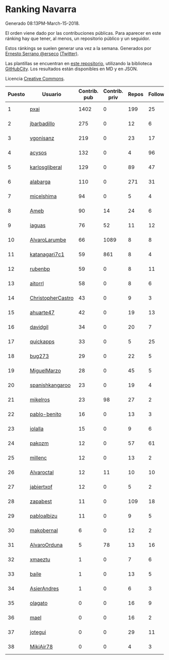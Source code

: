# Ranking Navarra

Generado 08:13PM-March-15-2018.

El orden viene dado por las contribuciones públicas. Para aparecer en este ránking hay que tener, al menos, un repositorio público y un seguidor.

Estos ránkings se suelen generar una vez a la semana. Generados por [Ernesto Serrano @erseco](https://github.com/erseco/) [(Twitter)](https://twitter.com/erseco).

Las plantillas se encuentran en [este repositorio](https://github.com/iblancasa/GH-Spanish-Ranking), utilizando la biblioteca [GitHubCity](https://github.com/iblancasa/GitHubCity). Los resultados están disponibles en MD y en JSON.

Licencia [Creative Commons](https://creativecommons.org/licenses/by/4.0/).

| Puesto   |  Usuario  | Contrib. pub | Contrib. priv |Repos| Followers | Desde |  Avatar  |
|----------|-----------|--------------|---------------|-----|-----------|-------|----------|
|1|[pxai](https://github.com/pxai)|1402|0|199|25|2011-12-02|![pxai](https://avatars0.githubusercontent.com/u/1235511)|
|2|[jbarbadillo](https://github.com/jbarbadillo)|275|0|12|6|2016-01-29|![jbarbadillo](https://avatars1.githubusercontent.com/u/16958961)|
|3|[vgonisanz](https://github.com/vgonisanz)|219|0|23|17|2012-05-03|![vgonisanz](https://avatars3.githubusercontent.com/u/1701387)|
|4|[acysos](https://github.com/acysos)|132|0|4|96|2012-04-18|![acysos](https://avatars3.githubusercontent.com/u/1657112)|
|5|[karlosgliberal](https://github.com/karlosgliberal)|129|0|89|47|2010-02-10|![karlosgliberal](https://avatars0.githubusercontent.com/u/200922)|
|6|[alabarga](https://github.com/alabarga)|110|0|271|31|2009-12-11|![alabarga](https://avatars3.githubusercontent.com/u/166339)|
|7|[micelshima](https://github.com/micelshima)|94|0|5|4|2014-12-15|![micelshima](https://avatars3.githubusercontent.com/u/10197970)|
|8|[Ameb](https://github.com/Ameb)|90|14|24|6|2010-09-03|![Ameb](https://avatars2.githubusercontent.com/u/386567)|
|9|[iaguas](https://github.com/iaguas)|76|52|11|12|2013-04-25|![iaguas](https://avatars0.githubusercontent.com/u/4259550)|
|10|[AlvaroLarumbe](https://github.com/AlvaroLarumbe)|66|1089|8|8|2013-04-25|![AlvaroLarumbe](https://avatars1.githubusercontent.com/u/4255881)|
|11|[katanagari7c1](https://github.com/katanagari7c1)|59|861|8|4|2011-05-03|![katanagari7c1](https://avatars1.githubusercontent.com/u/765232)|
|12|[rubenbp](https://github.com/rubenbp)|59|0|8|11|2011-01-18|![rubenbp](https://avatars0.githubusercontent.com/u/570775)|
|13|[aitorrl](https://github.com/aitorrl)|58|0|8|6|2010-08-19|![aitorrl](https://avatars2.githubusercontent.com/u/369424)|
|14|[ChristopherCastro](https://github.com/ChristopherCastro)|43|0|9|3|2011-04-25|![ChristopherCastro](https://avatars0.githubusercontent.com/u/749463)|
|15|[ahuarte47](https://github.com/ahuarte47)|42|0|19|13|2013-09-30|![ahuarte47](https://avatars3.githubusercontent.com/u/5576272)|
|16|[davidgil](https://github.com/davidgil)|34|0|20|7|2012-03-04|![davidgil](https://avatars2.githubusercontent.com/u/1498740)|
|17|[quickapps](https://github.com/quickapps)|33|0|5|25|2011-10-15|![quickapps](https://avatars0.githubusercontent.com/u/1129842)|
|18|[bug273](https://github.com/bug273)|29|0|22|5|2010-08-20|![bug273](https://avatars0.githubusercontent.com/u/370630)|
|19|[MiguelMarzo](https://github.com/MiguelMarzo)|28|0|45|5|2016-09-15|![MiguelMarzo](https://avatars1.githubusercontent.com/u/22213563)|
|20|[spanishkangaroo](https://github.com/spanishkangaroo)|23|0|19|4|2009-10-29|![spanishkangaroo](https://avatars2.githubusercontent.com/u/146285)|
|21|[mikelros](https://github.com/mikelros)|23|98|27|2|2016-09-15|![mikelros](https://avatars1.githubusercontent.com/u/22213811)|
|22|[pablo-benito](https://github.com/pablo-benito)|16|0|13|3|2015-05-07|![pablo-benito](https://avatars0.githubusercontent.com/u/12297597)|
|23|[iolalla](https://github.com/iolalla)|15|0|9|6|2010-06-17|![iolalla](https://avatars2.githubusercontent.com/u/308066)|
|24|[pakozm](https://github.com/pakozm)|12|0|57|61|2012-10-26|![pakozm](https://avatars2.githubusercontent.com/u/2655921)|
|25|[millenc](https://github.com/millenc)|12|0|13|2|2014-06-11|![millenc](https://avatars0.githubusercontent.com/u/7861428)|
|26|[Alvaroctal](https://github.com/Alvaroctal)|12|11|10|10|2013-05-29|![Alvaroctal](https://avatars0.githubusercontent.com/u/4562922)|
|27|[jabiertxof](https://github.com/jabiertxof)|12|0|5|2|2013-04-30|![jabiertxof](https://avatars3.githubusercontent.com/u/4304876)|
|28|[zapabest](https://github.com/zapabest)|11|0|109|18|2012-01-08|![zapabest](https://avatars0.githubusercontent.com/u/1312256)|
|29|[pabloalbizu](https://github.com/pabloalbizu)|11|0|9|5|2013-01-09|![pabloalbizu](https://avatars0.githubusercontent.com/u/3223601)|
|30|[makobernal](https://github.com/makobernal)|6|0|12|2|2012-12-01|![makobernal](https://avatars0.githubusercontent.com/u/2937992)|
|31|[AlvaroOrduna](https://github.com/AlvaroOrduna)|5|78|13|16|2013-04-26|![AlvaroOrduna](https://avatars0.githubusercontent.com/u/4264243)|
|32|[xmaeztu](https://github.com/xmaeztu)|1|0|7|6|2011-04-01|![xmaeztu](https://avatars0.githubusercontent.com/u/703490)|
|33|[baile](https://github.com/baile)|1|0|13|5|2013-07-01|![baile](https://avatars3.githubusercontent.com/u/4908845)|
|34|[AsierAndres](https://github.com/AsierAndres)|1|0|6|3|2016-09-23|![AsierAndres](https://avatars1.githubusercontent.com/u/22394419)|
|35|[olagato](https://github.com/olagato)|0|0|16|9|2009-11-05|![olagato](https://avatars0.githubusercontent.com/u/149179)|
|36|[mael](https://github.com/mael)|0|0|16|2|2010-02-10|![mael](https://avatars1.githubusercontent.com/u/200936)|
|37|[jotegui](https://github.com/jotegui)|0|0|29|11|2011-02-28|![jotegui](https://avatars3.githubusercontent.com/u/642210)|
|38|[MikiAir78](https://github.com/MikiAir78)|0|0|4|3|2013-11-07|![MikiAir78](https://avatars1.githubusercontent.com/u/5882570)|
